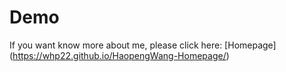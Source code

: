 # Demo

If you want know more about me, please click here: [Homepage] (https://whp22.github.io/HaopengWang-Homepage/)
